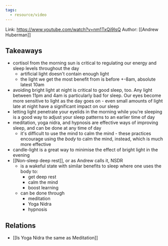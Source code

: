 ```yaml
---
tags:
  - resource/video
---
```


Link: https://www.youtube.com/watch?v=nm1TxQj9IsQ
Author: [[Andrew Huberman]]

## Takeaways

- cortisol from the morning sun is critical to regulating our energy and sleep levels throughout the day
  - artificial light doesn't contain enough light
  - the light we get the most benefit from is before +-8am, absolute latest 10am
- avoiding bright light at night is critical to good sleep, too. Any light between 11pm and 4am is particularly bad for sleep. Our eyes become more sensitive to light as the day goes on - even small amounts of light late at night have a significant impact on our sleep
- letting light penetrate your eyelids in the morning while you're sleeping is a good way to adjust your sleep patterns to an earlier time of day
- meditation, yoga nidra, and hypnosis are effective ways of improving sleep, and can be done at any time of day
  - it's difficult to use the mind to calm the mind - these practices encourage using the _body_ to calm the mind, instead, which is much more effective
- candle-light is a great way to minimise the effect of bright light in the evening
- [[Non-sleep deep rest]], or as Andrew calls it, NSDR
  - is a wakeful state with similar benefits to sleep where one uses the body to:
    - get deep rest
    - calm the mind
    - boost learning
  - can be done through
    - meditation
    - Yoga Nidra
    - hypnosis

## Relations

- [[Is Yoga Nidra the same as Meditation]]

